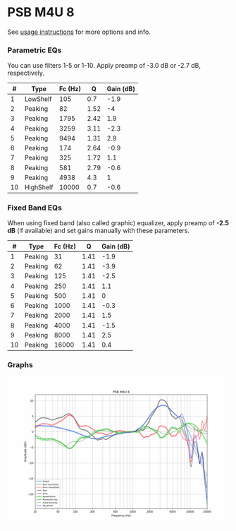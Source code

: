 # PSB M4U 8
See [usage instructions](https://github.com/jaakkopasanen/AutoEq#usage) for more options and info.

### Parametric EQs
You can use filters 1-5 or 1-10. Apply preamp of -3.0 dB or -2.7 dB, respectively.

|   # | Type      |   Fc (Hz) |    Q |   Gain (dB) |
|-----|-----------|-----------|------|-------------|
|   1 | LowShelf  |       105 | 0.7  |        -1.9 |
|   2 | Peaking   |        82 | 1.52 |        -4   |
|   3 | Peaking   |      1795 | 2.42 |         1.9 |
|   4 | Peaking   |      3259 | 3.11 |        -2.3 |
|   5 | Peaking   |      9494 | 1.31 |         2.9 |
|   6 | Peaking   |       174 | 2.64 |        -0.9 |
|   7 | Peaking   |       325 | 1.72 |         1.1 |
|   8 | Peaking   |       581 | 2.79 |        -0.6 |
|   9 | Peaking   |      4938 | 4.3  |         1   |
|  10 | HighShelf |     10000 | 0.7  |        -0.6 |

### Fixed Band EQs
When using fixed band (also called graphic) equalizer, apply preamp of **-2.5 dB** (if available) and set gains manually with these parameters.

|   # | Type    |   Fc (Hz) |    Q |   Gain (dB) |
|-----|---------|-----------|------|-------------|
|   1 | Peaking |        31 | 1.41 |        -1.9 |
|   2 | Peaking |        62 | 1.41 |        -3.9 |
|   3 | Peaking |       125 | 1.41 |        -2.5 |
|   4 | Peaking |       250 | 1.41 |         1.1 |
|   5 | Peaking |       500 | 1.41 |         0   |
|   6 | Peaking |      1000 | 1.41 |        -0.3 |
|   7 | Peaking |      2000 | 1.41 |         1.5 |
|   8 | Peaking |      4000 | 1.41 |        -1.5 |
|   9 | Peaking |      8000 | 1.41 |         2.5 |
|  10 | Peaking |     16000 | 1.41 |         0.4 |

### Graphs
![](./PSB%20M4U%208.png)
